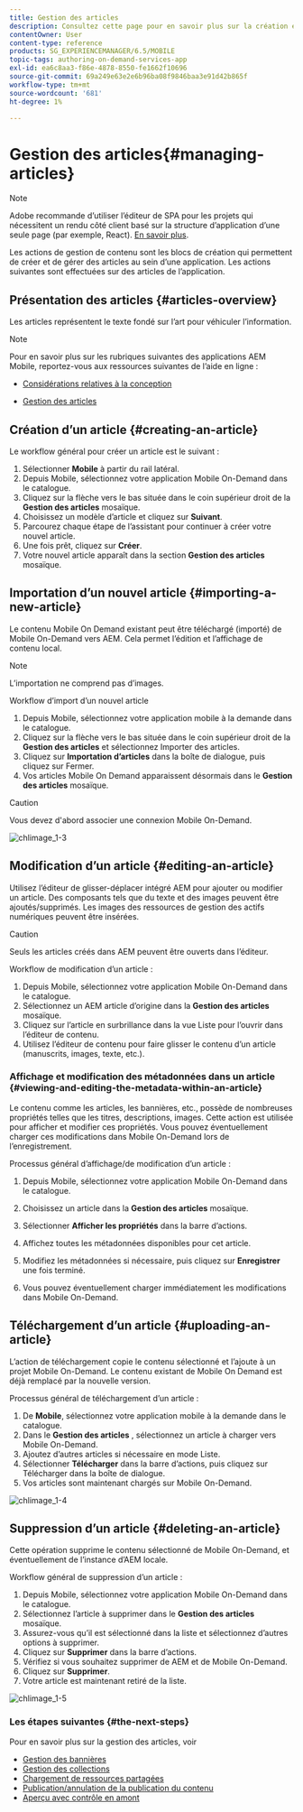 ```yaml
---
title: Gestion des articles
description: Consultez cette page pour en savoir plus sur la création et la gestion des articles.
contentOwner: User
content-type: reference
products: SG_EXPERIENCEMANAGER/6.5/MOBILE
topic-tags: authoring-on-demand-services-app
exl-id: ea6c8aa3-f86e-4878-8550-fe1662f10696
source-git-commit: 69a249e63e2e6b96ba08f9846baa3e91d42b865f
workflow-type: tm+mt
source-wordcount: '681'
ht-degree: 1%

---
```


# Gestion des articles{#managing-articles}

>[!NOTE]
>
>Adobe recommande d’utiliser l’éditeur de SPA pour les projets qui nécessitent un rendu côté client basé sur la structure d’application d’une seule page (par exemple, React). [En savoir plus](/help/sites-developing/spa-overview.md).

Les actions de gestion de contenu sont les blocs de création qui permettent de créer et de gérer des articles au sein d’une application. Les actions suivantes sont effectuées sur des articles de l’application.

## Présentation des articles {#articles-overview}

Les articles représentent le texte fondé sur l’art pour véhiculer l’information.

>[!NOTE]
>
>Pour en savoir plus sur les rubriques suivantes des applications AEM Mobile, reportez-vous aux ressources suivantes de l’aide en ligne :
>
>* [Considérations relatives à la conception](https://helpx.adobe.com/digital-publishing-solution/help/design-app.html)
>
>* [Gestion des articles](https://helpx.adobe.com/digital-publishing-solution/help/creating-articles.html)
>

## Création d’un article {#creating-an-article}

Le workflow général pour créer un article est le suivant :

1. Sélectionner **Mobile** à partir du rail latéral.
1. Depuis Mobile, sélectionnez votre application Mobile On-Demand dans le catalogue.
1. Cliquez sur la flèche vers le bas située dans le coin supérieur droit de la **Gestion des articles** mosaïque.
1. Choisissez un modèle d’article et cliquez sur **Suivant**.
1. Parcourez chaque étape de l’assistant pour continuer à créer votre nouvel article.
1. Une fois prêt, cliquez sur **Créer**.
1. Votre nouvel article apparaît dans la section **Gestion des articles** mosaïque.

## Importation d’un nouvel article {#importing-a-new-article}

Le contenu Mobile On Demand existant peut être téléchargé (importé) de Mobile On-Demand vers AEM. Cela permet l’édition et l’affichage de contenu local.

>[!NOTE]
>
>L’importation ne comprend pas d’images.

Workflow d’import d’un nouvel article

1. Depuis Mobile, sélectionnez votre application mobile à la demande dans le catalogue.
1. Cliquez sur la flèche vers le bas située dans le coin supérieur droit de la **Gestion des articles** et sélectionnez Importer des articles.
1. Cliquez sur **Importation d’articles** dans la boîte de dialogue, puis cliquez sur Fermer.
1. Vos articles Mobile On Demand apparaissent désormais dans le **Gestion des articles** mosaïque.

>[!CAUTION]
>
>Vous devez d&#39;abord associer une connexion Mobile On-Demand.

![chlimage_1-3](assets/chlimage_1-3.gif)

## Modification d’un article {#editing-an-article}

Utilisez l’éditeur de glisser-déplacer intégré AEM pour ajouter ou modifier un article. Des composants tels que du texte et des images peuvent être ajoutés/supprimés. Les images des ressources de gestion des actifs numériques peuvent être insérées.

>[!CAUTION]
>
>Seuls les articles créés dans AEM peuvent être ouverts dans l’éditeur.

Workflow de modification d’un article :

1. Depuis Mobile, sélectionnez votre application Mobile On-Demand dans le catalogue.
1. Sélectionnez un AEM article d’origine dans la **Gestion des articles** mosaïque.
1. Cliquez sur l’article en surbrillance dans la vue Liste pour l’ouvrir dans l’éditeur de contenu.
1. Utilisez l’éditeur de contenu pour faire glisser le contenu d’un article (manuscrits, images, texte, etc.).

### Affichage et modification des métadonnées dans un article {#viewing-and-editing-the-metadata-within-an-article}

Le contenu comme les articles, les bannières, etc., possède de nombreuses propriétés telles que les titres, descriptions, images. Cette action est utilisée pour afficher et modifier ces propriétés. Vous pouvez éventuellement charger ces modifications dans Mobile On-Demand lors de l’enregistrement.

Processus général d’affichage/de modification d’un article :

1. Depuis Mobile, sélectionnez votre application Mobile On-Demand dans le catalogue.
1. Choisissez un article dans la **Gestion des articles** mosaïque.

1. Sélectionner **Afficher les propriétés** dans la barre d’actions.
1. Affichez toutes les métadonnées disponibles pour cet article.
1. Modifiez les métadonnées si nécessaire, puis cliquez sur **Enregistrer** une fois terminé.
1. Vous pouvez éventuellement charger immédiatement les modifications dans Mobile On-Demand.

## Téléchargement d’un article {#uploading-an-article}

L’action de téléchargement copie le contenu sélectionné et l’ajoute à un projet Mobile On-Demand. Le contenu existant de Mobile On Demand est déjà remplacé par la nouvelle version.

Processus général de téléchargement d’un article :

1. De **Mobile**, sélectionnez votre application mobile à la demande dans le catalogue.
1. Dans le **Gestion des articles** , sélectionnez un article à charger vers Mobile On-Demand.
1. Ajoutez d’autres articles si nécessaire en mode Liste.
1. Sélectionner **Télécharger** dans la barre d’actions, puis cliquez sur Télécharger dans la boîte de dialogue.
1. Vos articles sont maintenant chargés sur Mobile On-Demand.

![chlimage_1-4](assets/chlimage_1-4.gif)

## Suppression d’un article {#deleting-an-article}

Cette opération supprime le contenu sélectionné de Mobile On-Demand, et éventuellement de l’instance d’AEM locale.

Workflow général de suppression d’un article :

1. Depuis Mobile, sélectionnez votre application Mobile On-Demand dans le catalogue.
1. Sélectionnez l’article à supprimer dans le **Gestion des articles** mosaïque.
1. Assurez-vous qu’il est sélectionné dans la liste et sélectionnez d’autres options à supprimer.
1. Cliquez sur **Supprimer** dans la barre d’actions.
1. Vérifiez si vous souhaitez supprimer de AEM et de Mobile On-Demand.
1. Cliquez sur **Supprimer**.
1. Votre article est maintenant retiré de la liste.

![chlimage_1-5](assets/chlimage_1-5.gif)

### Les étapes suivantes {#the-next-steps}

Pour en savoir plus sur la gestion des articles, voir

* [Gestion des bannières](/help/mobile/mobile-on-demand-managing-banners.md)
* [Gestion des collections](/help/mobile/mobile-on-demand-managing-collections.md)
* [Chargement de ressources partagées](/help/mobile/mobile-on-demand-shared-resources.md)
* [Publication/annulation de la publication du contenu](/help/mobile/mobile-on-demand-publishing-unpublishing.md)
* [Aperçu avec contrôle en amont](/help/mobile/aem-mobile-manage-ondemand-services.md)
